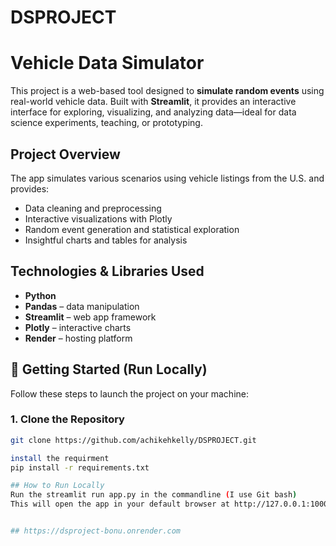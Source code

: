 # DSPROJECT

# Vehicle Data Simulator

This project is a web-based tool designed to **simulate random events** using real-world vehicle data. Built with **Streamlit**, it provides an interactive interface for exploring, visualizing, and analyzing data—ideal for data science experiments, teaching, or prototyping.

##  Project Overview

The app simulates various scenarios using vehicle listings from the U.S. and provides:

- Data cleaning and preprocessing
- Interactive visualizations with Plotly
- Random event generation and statistical exploration
- Insightful charts and tables for analysis

## Technologies & Libraries Used

- **Python**
- **Pandas** – data manipulation
- **Streamlit** – web app framework
- **Plotly** – interactive charts
- **Render** – hosting platform

## 🚀 Getting Started (Run Locally)

Follow these steps to launch the project on your machine:

### 1. Clone the Repository

```bash
git clone https://github.com/achikehkelly/DSPROJECT.git

install the requirment
pip install -r requirements.txt

## How to Run Locally
Run the streamlit run app.py in the commandline (I use Git bash)
This will open the app in your default browser at http://127.0.0.1:10000/


## https://dsproject-bonu.onrender.com

